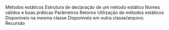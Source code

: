 Métodos estáticos
Estrutura de declaração de um método estático
Nomes válidos e boas práticas
Parâmetros
Retorno
Utilização de métodos estáticos
Disponíveis na mesma classe
Disponíveis em outra classe/arquivo.
Recursão
